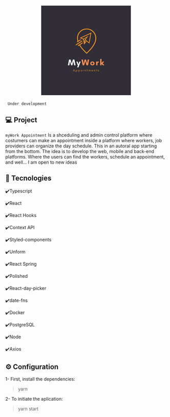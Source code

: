 <p align="center">
   <img src="./Github/logo.png" alt="logo" width="280"/>
</p>


` Under development`

## 💻 Project
`myWork Appointment` Is a shceduling and admin control platform where costumers can make an appointment inside a platform where workers, job providers can organize the day schedule. 
This in an autoral app starting from the bottom. 
The idea is to develop the web, mobile and back-end platforms. Where the users can find the workers, schedule an appointment, and well... I am open to new ideas 





## :rocket: Tecnologies

✔️Typescript

✔️React

✔️React Hooks

✔️Context API

✔️Styled-components

✔️Unform

✔️React Spring

✔️Polished

✔️React-day-picker

✔️date-fns

✔️Docker

✔️PostgreSQL

✔️Node

✔️Axios



## ⚙ Configuration

1- First, install the dependencies:
> yarn

2- To initiate the aplication:
> yarn start



